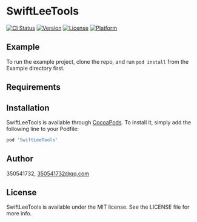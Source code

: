 # SwiftLeeTools

[![CI Status](https://img.shields.io/travis/350541732/SwiftLeeTools.svg?style=flat)](https://travis-ci.org/350541732/SwiftLeeTools)
[![Version](https://img.shields.io/cocoapods/v/SwiftLeeTools.svg?style=flat)](https://cocoapods.org/pods/SwiftLeeTools)
[![License](https://img.shields.io/cocoapods/l/SwiftLeeTools.svg?style=flat)](https://cocoapods.org/pods/SwiftLeeTools)
[![Platform](https://img.shields.io/cocoapods/p/SwiftLeeTools.svg?style=flat)](https://cocoapods.org/pods/SwiftLeeTools)

## Example

To run the example project, clone the repo, and run `pod install` from the Example directory first.

## Requirements

## Installation

SwiftLeeTools is available through [CocoaPods](https://cocoapods.org). To install
it, simply add the following line to your Podfile:

```ruby
pod 'SwiftLeeTools'
```

## Author

350541732, 350541732@qq.com

## License

SwiftLeeTools is available under the MIT license. See the LICENSE file for more info.
